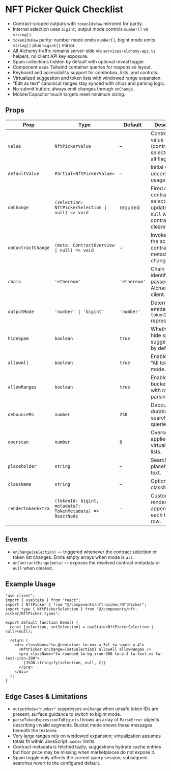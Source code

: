 # NFT Picker Quick Checklist

- Contract-scoped outputs with `tokenIdsRaw` mirrored for parity.
- Internal selection uses `bigint`; output mode controls `number[]` vs `string[]`.
- `tokenIdsRaw` parity: number mode emits `number[]`, bigint mode emits `string[]` plus `bigint[]` mirror.
- All Alchemy traffic remains server-side via `services/alchemy-api.ts` helpers; no client API key exposure.
- Spam collections hidden by default with optional reveal toggle.
- Component uses Tailwind container queries for responsive layout.
- Keyboard and accessibility support for combobox, lists, and controls.
- Virtualized suggestion and token lists with windowed range expansion.
- “Edit as text” canonical ranges stay synced with chips and parsing logic.
- No submit button; always emit changes through `onChange`.
- Mobile/Capacitor touch targets meet minimum sizing.

## Props

| Prop | Type | Default | Description |
| --- | --- | --- | --- |
| `value` | `NftPickerValue` | – | Controlled value (contract, selected IDs, all flag). |
| `defaultValue` | `Partial<NftPickerValue>` | – | Initial value for uncontrolled usage. |
| `onChange` | `(selection: NftPickerSelection \| null) => void` | required | Fired on contract or selection updates. Emits `null` when the contract is cleared. |
| `onContractChange` | `(meta: ContractOverview \| null) => void` | – | Invoked when the active contract metadata changes. |
| `chain` | `'ethereum'` | `'ethereum'` | Chain identifier passed to the Alchemy client. |
| `outputMode` | `'number' \| 'bigint'` | `'number'` | Determines emitted `tokenIds` representation. |
| `hideSpam` | `boolean` | `true` | Whether to hide spam suggestions by default. |
| `allowAll` | `boolean` | `true` | Enables the “All tokens” mode. |
| `allowRanges` | `boolean` | `true` | Enables bucket mode with range parsing. |
| `debounceMs` | `number` | `250` | Debounce duration for search queries. |
| `overscan` | `number` | `8` | Overscan applied to virtualized lists. |
| `placeholder` | `string` | – | Search placeholder text. |
| `className` | `string` | – | Optional root className. |
| `renderTokenExtra` | `(tokenId: bigint, metadata?: TokenMetadata) => ReactNode` | – | Custom renderer appended to each token row. |

## Events

- `onChange(selection)` — triggered whenever the contract selection or token list changes. Emits empty arrays when mode is `all`.
- `onContractChange(meta)` — exposes the resolved contract metadata or `null` when cleared.

## Example Usage

```tsx
"use client";
import { useState } from "react";
import { NftPicker } from "@/components/nft-picker/NftPicker";
import type { NftPickerSelection } from "@/components/nft-picker/NftPicker.types";

export default function Demo() {
  const [selection, setSelection] = useState<NftPickerSelection | null>(null);

  return (
    <div className="tw-@container tw-max-w-3xl tw-space-y-4">
      <NftPicker onChange={setSelection} allowAll allowRanges />
      <pre className="tw-rounded tw-bg-iron-900 tw-p-3 tw-text-xs tw-text-iron-200">
        {JSON.stringify(selection, null, 2)}
      </pre>
    </div>
  );
}
```

## Edge Cases & Limitations

- `outputMode="number"` suppresses `onChange` when unsafe token IDs are present; surface guidance to switch to bigint mode.
- `parseTokenExpressionToBigints` throws an array of `ParseError` objects describing invalid segments. Bucket mode shows these messages beneath the textarea.
- Very large ranges rely on windowed expansion; virtualization assumes totals fit within JavaScript `number` limits.
- Contract metadata is fetched lazily; suggestions hydrate cache entries but floor price may be missing when marketplaces do not expose it.
- Spam toggle only affects the current query session; subsequent searches revert to the configured default.

